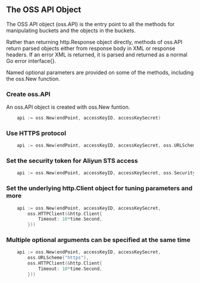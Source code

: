 The OSS API Object
------------------

The OSS API object (oss.API) is the entry point to all the methods for manipulating
buckets and the objects in the buckets.

Rather than returning http.Response object directly, methods of oss.API return
parsed objects either from response body in XML or response headers. If an error
XML is returned, it is parsed and returned as a normal Go error interface{}.

Named optional parameters are provided on some of the methods, including the
oss.New function.

### Create oss.API

An oss.API object is created with oss.New funtion.

```go
	api := oss.New(endPoint, accessKeyID, accessKeySecret)
```

### Use HTTPS protocol

```go
	api := oss.New(endPoint, accessKeyID, accessKeySecret, oss.URLScheme("https"))
```

### Set the security token for Aliyun STS access

```go
	api := oss.New(endPoint, accessKeyID, accessKeySecret, oss.SecurityToken("your security token"))
```

### Set the underlying http.Client object for tuning parameters and more

```go
	api := oss.New(endPoint, accessKeyID, accessKeySecret,
		oss.HTTPClient(&http.Client{
			Timeout: 10*time.Second,
		}))
```

### Multiple optional arguments can be specified at the same time

```go
	api := oss.New(endPoint, accessKeyID, accessKeySecret,
		oss.URLScheme("https"),
		oss.HTTPClient(&http.Client{
			Timeout: 10*time.Second,
		}))
```
